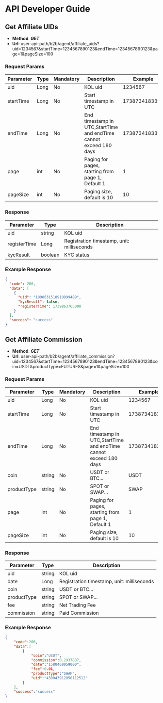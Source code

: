 # API Developer Guide

## Get Affiliate UIDs
  - **Method**: ***GET***
  - **Url**: user-api-path/b2b/agent/affiliate_uids?uid=1234567&startTime=1234567890123&endTime=1234567890123&page=1&pageSize=100
  
### Request Params
    
|  Parameter  |     Type    |  Mandatory  | Description |   Example   |
|-------------|-------------|-------------|-------------|-------------|
|  uid   |  Long  |  No    | KOL uid     |  1234567    |
|  startTime  |  Long  |  No    | Start timestamp in UTC     |  1738734183391    |
|  endTime    |  Long  |  No    | End timestamp in UTC,StartTime and endTime cannot exceed 180 days     |  1738734183391    |
|  page    |  int  |  No    | Paging for pages, starting from page 1, Default 1     |  1    |
|  pageSize    |  int  |  No    | Paging size, default is 10     |  10    |

### Response 

|  Parameter  |     Type     | Description |
|-------------|--------------|--------------|
|  uid   |  string      |   KOL uid    |
|  registerTime  |  Long  |  Registration timestamp, unit: milliseconds    |
|  kycResult    |  boolean  |  KYC status    |

### Example Response

```json
{
  "code": 200,
  "data": [
    {
      "uid": "1098631518919999489",
      "kycResult": false,
      "registerTime": 1739863765000
    }
  ],
  "success": "success"
}
```

## Get Affiliate Commission
  - **Method**: ***GET***
  - **Url**: user-api-path/b2b/agent/affiliate_commission?uid=1234567&startTime=1234567890123&endTime=1234567890123&coin=USDT&productType=FUTURES&page=1&pageSize=100
  
### Request Params
    
|  Parameter  |     Type    |  Mandatory  | Description |   Example   |
|-------------|-------------|-------------|-------------|-------------|
|  uid   |  Long  |  No    | KOL uid     |  1234567    |
|  startTime  |  Long  |  No    | Start timestamp in UTC     |  1738734183391    |
|  endTime    |  Long  |  No    | End timestamp in UTC,StartTime and endTime cannot exceed 180 days    |  1738734183391    |
| coin |  string  |  No  |  USDT or BTC... |  USDT  |
|  productType  |  string  |  No  |  SPOT or SWAP...  |  SWAP  |
|  page    |  int  |  No    | Paging for pages, starting from page 1, Default 1     |  1    |
|  pageSize    |  int  |  No    | Paging size, default is 10     |  10    |

### Response 

|  Parameter  |     Type     | Description |
|-------------|--------------|--------------|
|  uid   |  string      |   KOL uid    |
|  date  |  Long  |  Registration timestamp, unit: milliseconds    |
|  coin    |  string  |  USDT or BTC...  |
|  productType  | string  |  SPOT or SWAP...  |
|  fee  |  string  |  Net Trading Fee  |
|  commission  |  string  |  Paid Commission  |

### Example Response

```json
{
    "code":200,
    "data":[
        {
            "coin":"USDT",
            "commission":0.2937887,
            "date":"1580460059000",
            "fee":0.01,
            "productType":"SWAP",
            "uid":"430043912850112512"
        }
    ],
    "success":"success"
}
```

